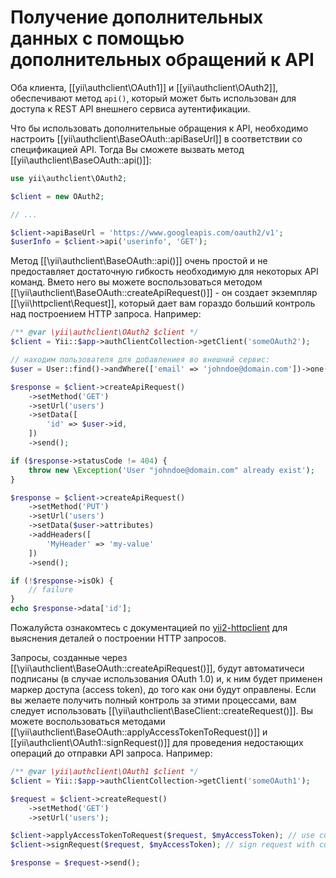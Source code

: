 Получение дополнительных данных с помощью дополнительных обращений к API
========================================================================

Оба клиента, [[yii\authclient\OAuth1]] и [[yii\authclient\OAuth2]], обеспечивают метод `api()`, который может быть
использован для доступа к REST API внешнего сервиса аутентификации.

Что бы использовать дополнительные обращения к API, необходимо настроить [[yii\authclient\BaseOAuth::apiBaseUrl]] в
соответствии со спецификацией API. Тогда Вы сможете вызвать метод [[yii\authclient\BaseOAuth::api()]]:

```php
use yii\authclient\OAuth2;

$client = new OAuth2;

// ...

$client->apiBaseUrl = 'https://www.googleapis.com/oauth2/v1';
$userInfo = $client->api('userinfo', 'GET');
```

Метод [[\yii\authclient\BaseOAuth::api()]] очень простой и не предоставляет достаточную гибкость необходимую для
некоторых API команд. Вмето него вы можете воспользоваться методом [[\yii\authclient\BaseOAuth::createApiRequest()]] -
он создает экземпляр [[\yii\httpclient\Request]], который дает вам гораздо больший контроль над построением HTTP запроса.
Например:

```php
/** @var \yii\authclient\OAuth2 $client */
$client = Yii::$app->authClientCollection->getClient('someOAuth2');

// находим пользователя для добавлениея во внешний сервис:
$user = User::find()->andWhere(['email' => 'johndoe@domain.com'])->one();

$response = $client->createApiRequest()
    ->setMethod('GET')
    ->setUrl('users')
    ->setData([
        'id' => $user->id,
    ])
    ->send();

if ($response->statusCode != 404) {
    throw new \Exception('User "johndoe@domain.com" already exist');
}

$response = $client->createApiRequest()
    ->setMethod('PUT')
    ->setUrl('users')
    ->setData($user->attributes)
    ->addHeaders([
        'MyHeader' => 'my-value'
    ])
    ->send();

if (!$response->isOk) {
    // failure
}
echo $response->data['id'];
```

Пожалуйста ознакомтесь с документацией по [yii2-httpclient](https://github.com/yiisoft/yii2-httpclient) для выяснения
деталей о построении HTTP запросов.

Запросы, созданные через [[\yii\authclient\BaseOAuth::createApiRequest()]], будут автоматичеси подписаны (в случае
использования OAuth 1.0) и, к ним будет применен маркер доступа (access token), до того как они будут оправлены.
Если вы желаете получить полный контроль за этими процессами, вам следует использовать [[\yii\authclient\BaseClient::createRequest()]].
Вы можете воспользоваться методами [[\yii\authclient\BaseOAuth::applyAccessTokenToRequest()]] и [[yii\authclient\OAuth1::signRequest()]]
для проведения недостающих операций до отправки API запроса.
Например:

```php
/** @var \yii\authclient\OAuth1 $client */
$client = Yii::$app->authClientCollection->getClient('someOAuth1');

$request = $client->createRequest()
    ->setMethod('GET')
    ->setUrl('users');

$client->applyAccessTokenToRequest($request, $myAccessToken); // use custom access token for API
$client->signRequest($request, $myAccessToken); // sign request with custom access token

$response = $request->send();
```
